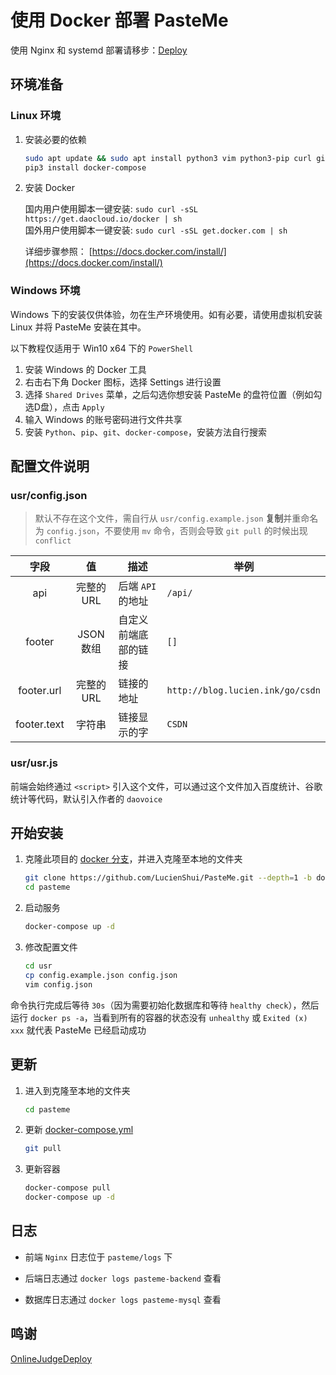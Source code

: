 # 使用 Docker 部署 PasteMe

使用 Nginx 和 systemd 部署请移步：[Deploy](./DEPLOY.md)

## 环境准备

### Linux 环境

1. 安装必要的依赖

    ```bash
    sudo apt update && sudo apt install python3 vim python3-pip curl git -y
    pip3 install docker-compose
    ```

2. 安装 Docker 

    国内用户使用脚本一键安装: `sudo curl -sSL https://get.daocloud.io/docker | sh`  
    国外用户使用脚本一键安装: `sudo curl -sSL get.docker.com | sh`
    
    详细步骤参照： [https://docs.docker.com/install/](https://docs.docker.com/install/)

### Windows 环境


Windows 下的安装仅供体验，勿在生产环境使用。如有必要，请使用虚拟机安装 Linux 并将 PasteMe 安装在其中。

以下教程仅适用于 Win10 x64 下的 `PowerShell`

1. 安装 Windows 的 Docker 工具
2. 右击右下角 Docker 图标，选择 Settings 进行设置
3. 选择 `Shared Drives` 菜单，之后勾选你想安装 PasteMe 的盘符位置（例如勾选D盘），点击 `Apply`
4. 输入 Windows 的账号密码进行文件共享
5. 安装 `Python`、`pip`、`git`、`docker-compose`，安装方法自行搜索

## 配置文件说明

### usr/config.json

> 默认不存在这个文件，需自行从 `usr/config.example.json` **复制**并重命名为 `config.json`，不要使用 `mv` 命令，否则会导致 `git pull` 的时候出现 `conflict`

| 字段 | 值 | 描述 | 举例 |
| :---: | :---: | --- | --- |
| api | 完整的 URL | 后端 `API` 的地址 | `/api/` |
| footer | JSON 数组 | 自定义前端底部的链接 | `[]` |
| footer.url | 完整的 URL | 链接的地址 | `http://blog.lucien.ink/go/csdn` |
| footer.text | 字符串 | 链接显示的字 | `CSDN` |

### usr/usr.js

前端会始终通过 `<script>` 引入这个文件，可以通过这个文件加入百度统计、谷歌统计等代码，默认引入作者的 `daovoice`

## 开始安装

1. 克隆此项目的 [docker 分支](https://github.com/LucienShui/PasteMe/tree/docker)，并进入克隆至本地的文件夹

    ```bash
    git clone https://github.com/LucienShui/PasteMe.git --depth=1 -b docker pasteme
    cd pasteme
    ```

2. 启动服务

    ```bash
    docker-compose up -d
    ```

3. 修改配置文件

    ```bash
    cd usr
    cp config.example.json config.json
    vim config.json
    ```

命令执行完成后等待 `30s`（因为需要初始化数据库和等待 `healthy check`），然后运行 `docker ps -a`，当看到所有的容器的状态没有 `unhealthy` 或 `Exited (x) xxx` 就代表 PasteMe 已经启动成功

## 更新

1. 进入到克隆至本地的文件夹

    ```bash
    cd pasteme
    ```

2. 更新 [docker-compose.yml](../docker-compose.yml)

    ```bash
    git pull
    ```

3. 更新容器

    ```bash
    docker-compose pull
    docker-compose up -d
    ```

## 日志

+ 前端 `Nginx` 日志位于 `pasteme/logs` 下
+ 后端日志通过 `docker logs pasteme-backend` 查看

+ 数据库日志通过 `docker logs pasteme-mysql` 查看

## 鸣谢

[OnlineJudgeDeploy](https://github.com/QingdaoU/OnlineJudgeDeploy)
